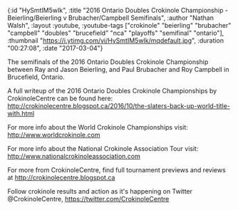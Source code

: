 {:id "HySmtIM5wIk",
 :title
 "2016 Ontario Doubles Crokinole Championship - Beierling/Beierling v Brubacher/Campbell Semifinals",
 :author "Nathan Walsh",
 :layout :youtube,
 :youtube-tags
 ["crokinole"
  "beierling"
  "brubacher"
  "campbell"
  "doubles"
  "brucefield"
  "nca"
  "playoffs"
  "semifinal"
  "ontario"],
 :thumbnail "https://i.ytimg.com/vi/HySmtIM5wIk/mqdefault.jpg",
 :duration "00:27:08",
 :date "2017-03-04"}

The semifinals of the 2016 Ontario Doubles Crokinole Championship between Ray and Jason Beierling, and Paul Brubacher and Roy Campbell in Brucefield, Ontario.

A full writeup of the 2016 Ontario Doubles Crokinole Championships by CrokinoleCentre can be found here: http://crokinolecentre.blogspot.ca/2016/10/the-slaters-back-up-world-title-with.html

For more info about the World Crokinole Championships visit: http://www.worldcrokinole.com

For more info about the National Crokinole Association Tour visit: http://www.nationalcrokinoleassociation.com

For more from CrokinoleCentre, find full tournament previews and reviews at http://crokinolecentre.blogspot.ca

Follow crokinole results and action as it's happening on Twitter @CrokinoleCentre, https://twitter.com/CrokinoleCentre
